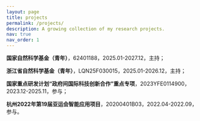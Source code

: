 ```yaml
---
layout: page
title: projects
permalink: /projects/
description: A growing collection of my research projects.
nav: true
nav_order: 1
---
```


**国家自然科学基金（青年）**，62401188，2025.01-2027.12，主持；

**浙江省自然科学基金（青年）**，LQN25F030015，2025.01-2026.12，主持；

**国家重点研发计划“政府间国际科技创新合作”重点专项**，2023YFE0114900，2023.12-2025.11，参与；

**杭州2022年第19届亚运会智能应用项目**，20200401B03，2022.04-2022.09，参与。